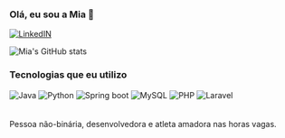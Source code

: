 ### Olá, eu sou a Mia 👋

[![LinkedIN](https://img.shields.io/badge/LinkedIn-0077B5?style=for-the-badge&logo=linkedin&logoColor=white)](https://www.linkedin.com/in/mia-b-75a522266/)


![Mia's GitHub stats](https://github-readme-stats.vercel.app/api?username=MiaB-Dev&show_icons=true&theme=tokyonight)






### Tecnologias que eu utilizo

<div style="display: inline_block">
    <img align="center" alt="Java" src="https://img.shields.io/badge/Java-ED8B0F?style=for-the-badge&logo=openjdk&logoColor=white">
    <img align="center" alt="Python" src="https://img.shields.io/badge/Python-3776AB?style=for-the-badge&logo=python&logoColor=white">
    <img align="center" alt="Spring boot" src="https://img.shields.io/badge/Spring-6DB33F?style=for-the-badge&logo=spring&logoColor=white">
    <img align="center" alt="MySQL" src="https://img.shields.io/badge/MySQL-005C84?style=for-the-badge&logo=mysql&logoColor=white">
    <img align="center" alt="PHP" src="https://img.shields.io/badge/PHP-777BB4?style=for-the-badge&logo=php&logoColor=white">
    <img align="center" alt="Laravel" src="https://img.shields.io/badge/Laravel-FF2D20?style=for-the-badge&logo=laravel&logoColor=white">
</div><br/><br/>
Pessoa não-binária, desenvolvedora e atleta amadora nas horas vagas.
